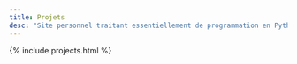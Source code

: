 ```yaml
---
title: Projets
desc: "Site personnel traitant essentiellement de programmation en Python, Ruby, TeX, R..."
---
```


{% include projects.html %}
